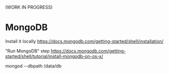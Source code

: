<!--

    Copyright 2017 Goldman Sachs.
    Licensed under the Apache License, Version 2.0 (the "License");
    you may not use this file except in compliance with the License.
    You may obtain a copy of the License at

    http://www.apache.org/licenses/LICENSE-2.0

    Unless required by applicable law or agreed to in writing,
    software distributed under the License is distributed on an
    "AS IS" BASIS, WITHOUT WARRANTIES OR CONDITIONS OF ANY
    KIND, either express or implied.  See the License for the
    specific language governing permissions and limitations
    under the License.

-->

(WORK IN PROGRESS)


# MongoDB

Install it locally
https://docs.mongodb.com/getting-started/shell/installation/


"Run MongoDB" step
https://docs.mongodb.com/getting-started/shell/tutorial/install-mongodb-on-os-x/

mongod --dbpath /data/db
